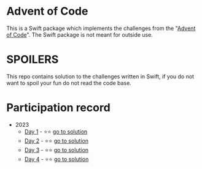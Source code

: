# Advent of Code

This is a Swift package which implements the challenges from the "[Advent of Code](https://adventofcode.com/)". The Swift package is not meant for outside use.

# SPOILERS
This repo contains solution to the challenges written in Swift, if you do not want to spoil your fun do not read the code base.

# Participation record
- 2023
    - [Day 1](https://adventofcode.com/2023/day/1) - ⭐️⭐️ [go to solution](https://github.com/VladimirAmiorkov/AdventOfCode/blob/main/Sources/AdventOfCode/2023/Day%201/Day-1-2023.swift)
    - [Day 2](https://adventofcode.com/2023/day/2) - ⭐️⭐️ [go to solution](https://github.com/VladimirAmiorkov/AdventOfCode/blob/main/Sources/AdventOfCode/2023/Day%202/Day-2-2023.swift)
    - [Day 3](https://adventofcode.com/2023/day/3) - ⭐️⭐️ [go to solution]( https://github.com/VladimirAmiorkov/AdventOfCode/blob/main/Sources/AdventOfCode/2023/Day%203/Day-3-2023.swift)
    - [Day 4](https://adventofcode.com/2023/day/4) - ⭐️⭐️ [go to solution]( https://github.com/VladimirAmiorkov/AdventOfCode/blob/main/Sources/AdventOfCode/2023/Day%204/Day-4-2023.swift)

   